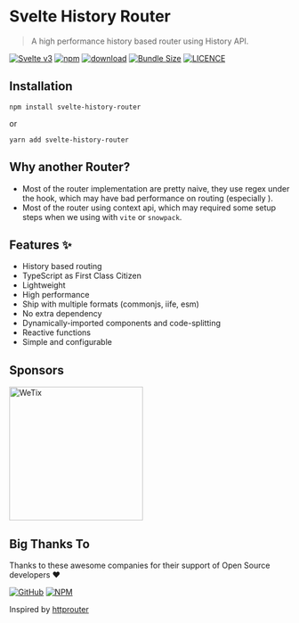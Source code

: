 # Svelte History Router

> A high performance history based router using History API.

<p>

[![Svelte v3](https://img.shields.io/badge/svelte-v3-orange.svg)](https://svelte.dev)
[![npm](https://img.shields.io/npm/v/svelte-history-router.svg)](https://www.npmjs.com/package/svelte-history-router)
[![download](https://img.shields.io/npm/dw/svelte-history-router.svg)](https://www.npmjs.com/package/svelte-history-router)
[![Bundle Size](https://badgen.net/bundlephobia/minzip/svelte-history-router)](https://bundlephobia.com/result?p=svelte-history-router)
[![LICENCE](https://img.shields.io/github/license/wetix/svelte-history-router)](https://github.com/wetix/svelte-history-router/blob/main/LICENSE)

</p>

## Installation

```console
npm install svelte-history-router
```

or

```console
yarn add svelte-history-router
```

## Why another Router?

- Most of the router implementation are pretty naive, they use regex under the hook, which may have bad performance on routing (especially ).
- Most of the router using context api, which may required some setup steps when we using with `vite` or `snowpack`.

## Features ✨

- History based routing
- TypeScript as First Class Citizen
- Lightweight
- High performance
- Ship with multiple formats (commonjs, iife, esm)
- No extra dependency
- Dynamically-imported components and code-splitting
- Reactive functions
- Simple and configurable

## Sponsors

<img src="https://asset.wetix.my/images/logo/wetix.png" alt="WeTix" width="240px">

<!-- ## License

[svelte-router](https://github.com/wetix/svelte-router) is 100% free and open-source, under the [MIT license](https://github.com/wetix/svelte-router/blob/master/LICENSE). -->

## Big Thanks To

Thanks to these awesome companies for their support of Open Source developers ❤

[![GitHub](https://jstools.dev/img/badges/github.svg)](https://github.com/open-source)
[![NPM](https://jstools.dev/img/badges/npm.svg)](https://www.npmjs.com/)

Inspired by [httprouter](https://github.com/julienschmidt/httprouter)
